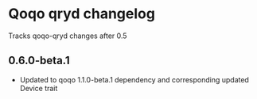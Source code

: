 # Qoqo qryd changelog

Tracks qoqo-qryd changes after 0.5

## 0.6.0-beta.1

* Updated to qoqo 1.1.0-beta.1 dependency and corresponding updated Device trait
